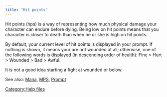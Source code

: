 ```yaml
---
title: "Hit points"
---
```


Hit points (hps) is a way of representing how much physical damage your
character can endure before dying. Being low on hit points means that
you character is closer to death than when he or she is high on hit
points.

By default, your current level of hit points is displayed in your
prompt. If nothing is shown, it means your are not wounded at all;
otherwise, one of the following words is displayed (in descending order
of health): Fine \> Hurt \> Wounded \> Bad \> Awful.

It is not a good idea starting a fight at wounded or below.

See also: [Mana](Mana "wikilink"), [MPS](MPS "wikilink"),
[Prompt](Prompt "wikilink")

[Category:Help files](Category:Help_files "wikilink")
